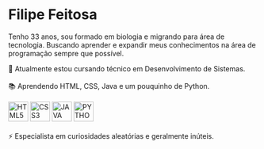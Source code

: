 # Filipe Feitosa

Tenho 33 anos, sou formado em biologia e migrando para área de tecnologia. Buscando aprender e expandir meus conhecimentos na área de programação sempre que possível.

🌱 Atualmente estou cursando técnico em Desenvolvimento de Sistemas.
<br>
<br>
📚 Aprendendo HTML, CSS, Java e um pouquinho de Python.
<br>
<br>
<img width="40px" src="https://cdn.jsdelivr.net/gh/devicons/devicon/icons/html5/html5-original-wordmark.svg" title = "HTML5"/>
<img width="40px" src="https://cdn.jsdelivr.net/gh/devicons/devicon/icons/css3/css3-original-wordmark.svg" title = "CSS3"/>
<img width="40px" src="https://cdn.jsdelivr.net/gh/devicons/devicon/icons/java/java-original.svg" title = "JAVA"/>
<img  width="40px" src="https://cdn.jsdelivr.net/gh/devicons/devicon/icons/python/python-original.svg" title = "PYTHON"/>
<br>
<br>
⚡ Especialista em curiosidades aleatórias e geralmente inúteis. 

<!--
**FilipeFeitosa89/FilipeFeitosa89** is a ✨ _special_ ✨ repository because its `README.md` (this file) appears on your GitHub profile.

Here are some ideas to get you started:

- 🔭 I’m currently working on ...
- 🌱 I’m currently learning ...
- 👯 I’m looking to collaborate on ...
- 🤔 I’m looking for help with ...
- 💬 Ask me about ...
- 📫 How to reach me: ...
- 😄 Pronouns: ...
- ⚡ Fun fact: ...
-->
